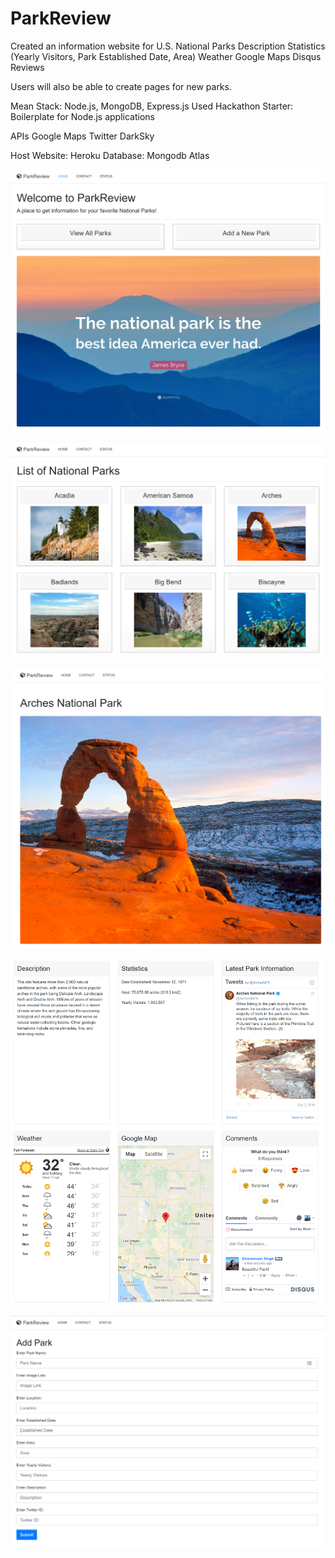 # ParkReview

Created an information website for U.S. National Parks
Description
Statistics (Yearly Visitors, Park Established Date, Area)
Weather
Google Maps
Disqus Reviews

Users will also be able to create pages for new parks.


Mean Stack: Node.js, MongoDB, Express.js
Used Hackathon Starter: Boilerplate for Node.js applications

APIs
Google Maps
Twitter
DarkSky

Host
Website: Heroku 
Database: Mongodb Atlas

![Main Page](https://github.com/Code-Singh/ParkReview/blob/master/Main%20Page.png)


![View Page](https://github.com/Code-Singh/ParkReview/blob/master/View%20Parks.png)


![Park Info](https://github.com/Code-Singh/ParkReview/blob/master/Park%20Info.png)


![Park Info 2](https://github.com/Code-Singh/ParkReview/blob/master/Park%20Info%202.png)


![Add Park](https://github.com/Code-Singh/ParkReview/blob/master/Add%20Park.png)
